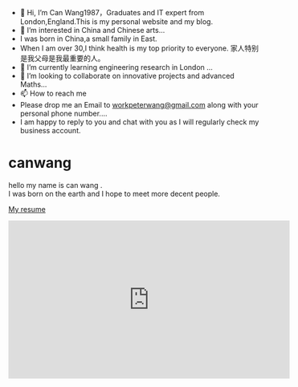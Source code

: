 - 👋 Hi, I’m Can Wang1987，Graduates and IT expert from London,England.This is my personal website and my blog.
- 👀 I’m interested in China and Chinese arts...
- I was born in China,a small family in East.
- When I am over 30,I think health is my top priority to everyone. 家人特别是我父母是我最重要的人。
- 🌱 I’m currently learning engineering research in London ...
- 💞️ I’m looking to collaborate on innovative projects and advanced Maths...
- 📫 How to reach me 
- Please drop me an Email to workpeterwang@gmail.com along with your personal phone number....
- I am happy to reply to you and chat with you as I will regularly check my business account.


# canwang
<p>hello my name is can wang .<br/>I was born on the earth and I hope to meet more decent people.</p>
<a href="https://drive.google.com/file/d/1U4WR0645_DWYejGvzRRHOJF3pioJ4Bnh/view?usp=sharing">My resume</a></p>


<iframe width="560" height="315" src="https://www.youtube.com/embed/femWpUQRKFY" title="YouTube video player" frameborder="0" allow="accelerometer; autoplay; clipboard-write; encrypted-media; gyroscope; picture-in-picture" allowfullscreen></iframe>


<!---
CanWang1987/CanWang1987 is a ✨ special ✨ repository because its `README.md` (this file) appears on your GitHub profile.
You can click the Preview link to take a look at your changes.
--->
